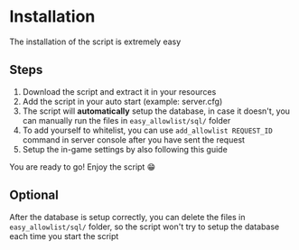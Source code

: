 # Installation

The installation of the script is extremely easy

## Steps

1. Download the script and extract it in your resources
2. Add the script in your auto start (example: server.cfg)
3. The script will **automatically** setup the database, in case it doesn't, you can manually run the files in `easy_allowlist/sql/` folder
4. To add yourself to whitelist, you can use `add_allowlist REQUEST_ID` command in server console after you have sent the request
5. Setup the in-game settings by also following this guide

You are ready to go! Enjoy the script 😁

## Optional

After the database is setup correctly, you can delete the files in `easy_allowlist/sql/` folder, so the script won't try to setup the database each time you start the script
